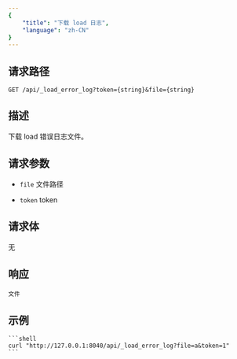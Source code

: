 ```yaml
---
{
    "title": "下载 load 日志",
    "language": "zh-CN"
}
---
```


## 请求路径

`GET /api/_load_error_log?token={string}&file={string}`

## 描述

下载 load 错误日志文件。

## 请求参数

* `file`
    文件路径

* `token`
    token         

## 请求体

无

## 响应

    文件

## 示例


    ```shell
    curl "http://127.0.0.1:8040/api/_load_error_log?file=a&token=1"
    ```

